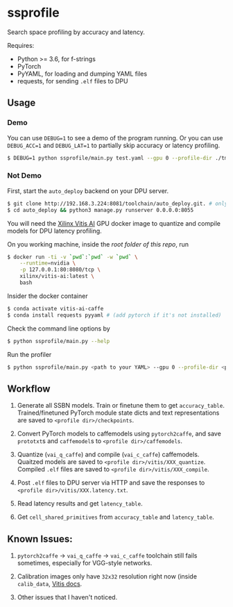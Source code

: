 # ssprofile
Search space profiling by accuracy and latency.

Requires:
- Python >= 3.6, for f-strings
- PyTorch
- PyYAML, for loading and dumping YAML files
- requests, for sending `.elf` files to DPU

## Usage

### Demo

You can use `DEBUG=1` to see a demo of the program running. Or you can use `DEBUG_ACC=1` and `DEBUG_LAT=1` to partially skip accuracy or latency profiling.
```sh
$ DEBUG=1 python ssprofile/main.py test.yaml --gpu 0 --profile-dir ./tmp
```

### Not Demo

First, start the `auto_deploy` backend on your DPU server.
```sh
$ git clone http://192.168.3.224:8081/toolchain/auto_deploy.git. # only work at Novauto
$ cd auto_deploy && python3 manage.py runserver 0.0.0.0:8055
```

You will need the [Xilinx Vitis AI](https://github.com/Xilinx/Vitis-AI) GPU docker image to quantize and compile models for DPU latency profiling.

On you working machine, inside the *root folder of this repo*, run
```sh
$ docker run -ti -v `pwd`:`pwd` -w `pwd` \
    --runtime=nvidia \
    -p 127.0.0.1:80:8080/tcp \
    xilinx/vitis-ai:latest \
    bash
```

Insider the docker container
```sh
$ conda activate vitis-ai-caffe
$ conda install requests pyyaml # (add pytorch if it's not installed)
```

Check the command line options by
```sh
$ python ssprofile/main.py --help
```

Run the profiler
```sh
$ python ssprofile/main.py <path to your YAML> --gpu 0 --profile-dir <path to profile dir>
```

## Workflow

1. Generate all SSBN models. Train or finetune them to get `accuracy_table`. Trained/finetuned PyTorch module state dicts and text representations are saved to `<profile dir>/checkpoints`.

1. Convert PyTorch models to caffemodels using `pytorch2caffe`, and save `prototxt`s and `caffemodel`s to `<profile dir>/caffemodels`.

1. Quantize (`vai_q_caffe`) and compile (`vai_c_caffe`) caffemodels. Quaitzed models are saved to `<profile dir>/vitis/XXX_quantize`. Compiled `.elf` files are saved to `<profile dir>/vitis/XXX_compile`.

1. Post `.elf` files to DPU server via HTTP and save the responses to `<profile dir>/vitis/XXX.latency.txt`.

1. Read latency results and get `latency_table`.

1. Get `cell_shared_primitives` from `accuracy_table` and `latency_table`.

## Known Issues:

1. `pytorch2caffe` -> `vai_q_caffe` -> `vai_c_caffe` toolchain still fails sometimes, especially for VGG-style networks.

1. Calibration images only have `32x32` resolution right now (inside `calib_data`, [Vitis docs](https://www.xilinx.com/html_docs/vitis_ai/1_2/modelquantization.html#tlm1570695754169).

1. Other issues that I haven't noticed.
